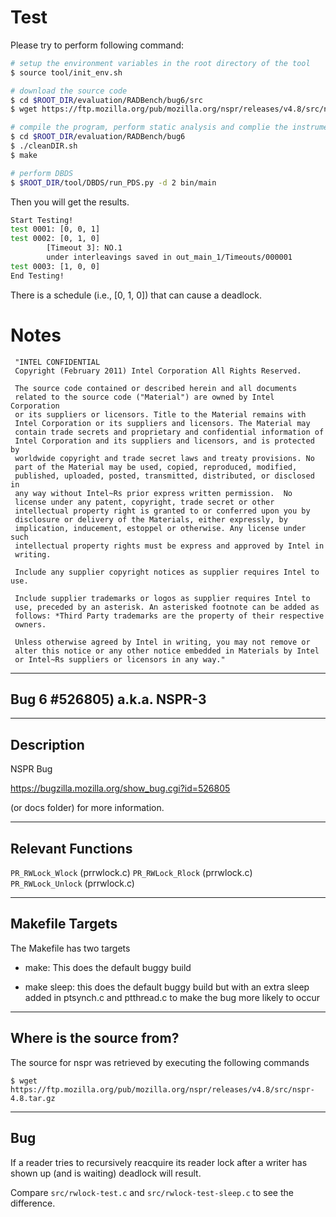 # Test

Please try to perform following command:

```sh
# setup the environment variables in the root directory of the tool
$ source tool/init_env.sh

# download the source code
$ cd $ROOT_DIR/evaluation/RADBench/bug6/src
$ wget https://ftp.mozilla.org/pub/mozilla.org/nspr/releases/v4.8/src/nspr-4.8.tar.gz

# compile the program, perform static analysis and complie the instrumented program
$ cd $ROOT_DIR/evaluation/RADBench/bug6
$ ./cleanDIR.sh
$ make

# perform DBDS
$ $ROOT_DIR/tool/DBDS/run_PDS.py -d 2 bin/main
```

Then you will get the results.

```sh
Start Testing!
test 0001: [0, 0, 1]
test 0002: [0, 1, 0]
        [Timeout 3]: NO.1
        under interleavings saved in out_main_1/Timeouts/000001
test 0003: [1, 0, 0]
End Testing!
```

There is a schedule (i.e., [0, 1, 0]) that can cause a deadlock.


# Notes

```
 "INTEL CONFIDENTIAL
 Copyright (February 2011) Intel Corporation All Rights Reserved.
 
 The source code contained or described herein and all documents
 related to the source code ("Material") are owned by Intel Corporation
 or its suppliers or licensors. Title to the Material remains with
 Intel Corporation or its suppliers and licensors. The Material may
 contain trade secrets and proprietary and confidential information of
 Intel Corporation and its suppliers and licensors, and is protected by
 worldwide copyright and trade secret laws and treaty provisions. No
 part of the Material may be used, copied, reproduced, modified,
 published, uploaded, posted, transmitted, distributed, or disclosed in
 any way without Intel~Rs prior express written permission.  No
 license under any patent, copyright, trade secret or other
 intellectual property right is granted to or conferred upon you by
 disclosure or delivery of the Materials, either expressly, by
 implication, inducement, estoppel or otherwise. Any license under such
 intellectual property rights must be express and approved by Intel in
 writing.
 
 Include any supplier copyright notices as supplier requires Intel to use.
 
 Include supplier trademarks or logos as supplier requires Intel to
 use, preceded by an asterisk. An asterisked footnote can be added as
 follows: *Third Party trademarks are the property of their respective
 owners.
 
 Unless otherwise agreed by Intel in writing, you may not remove or
 alter this notice or any other notice embedded in Materials by Intel
 or Intel~Rs suppliers or licensors in any way."
```

------------------------------
Bug 6 #526805)
a.k.a. NSPR-3
------------------------------

------------------------------
Description
------------------------------

NSPR Bug

https://bugzilla.mozilla.org/show_bug.cgi?id=526805

(or docs folder) for more information.

------------------------------
Relevant Functions
------------------------------

`PR_RWLock_Wlock` (prrwlock.c)
`PR_RWLock_Rlock` (prrwlock.c)
`PR_RWLock_Unlock` (prrwlock.c)

------------------------------
Makefile Targets
------------------------------

The Makefile has two targets

- make: This does the default buggy build

- make sleep: this does the default buggy build but with an extra sleep added in
ptsynch.c and ptthread.c to make the bug more likely to occur

------------------------------
Where is the source from?
------------------------------

The source for nspr was retrieved by executing the following commands

```
$ wget https://ftp.mozilla.org/pub/mozilla.org/nspr/releases/v4.8/src/nspr-4.8.tar.gz
```

------------------------------
Bug
------------------------------

If a reader tries to recursively reacquire its reader lock after a writer has
shown up (and is waiting) deadlock will result.

Compare `src/rwlock-test.c` and `src/rwlock-test-sleep.c` to see the difference.


